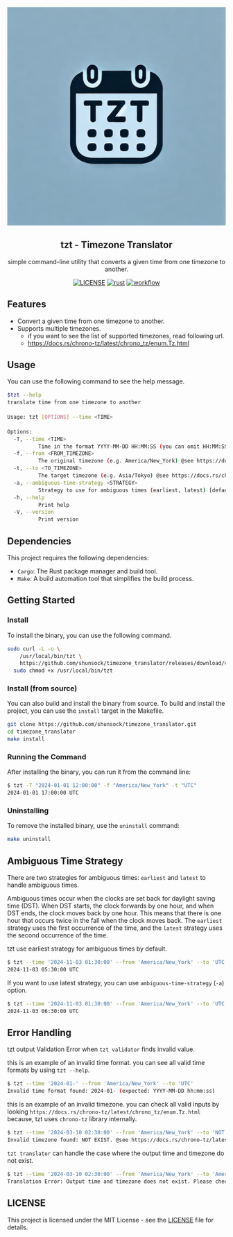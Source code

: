 <div align="center">
  <a href="https://github.com/shunsock/timezone_translator">
    <img alt="tzt" src="image/txt_icon.jpg">
  </a>
</div>

<h2 align="center">
  tzt - Timezone Translator
</h2>
<p align="center">
  simple command-line utility that converts a given time from one timezone to another.
</p>

<p align="center">
  <a href="./LICENSE">
    <img alt="LICENSE" src="https://img.shields.io/badge/license-MIT-blue.svg?maxAge=43200"></a>
  <a href="https://www.rust-lang.org/">
    <img alt="rust" src="https://img.shields.io/badge/logo-rust-blue?logo=rust"></a>
  <a href="https://github.com/shunsock/timezone_translator/actions/workflows/rust.yml">
    <img alt="workflow" src="https://github.com/shunsock/timezone_translator/actions/workflows/rust.yml/badge.svg"></a>
</p>

## Features
- Convert a given time from one timezone to another.
- Supports multiple timezones.
  - if you want to see the list of supported timezones, read following url.
  - https://docs.rs/chrono-tz/latest/chrono_tz/enum.Tz.html

## Usage
You can use the following command to see the help message.

```bash
$tzt --help
translate time from one timezone to another

Usage: tzt [OPTIONS] --time <TIME>

Options:
  -T, --time <TIME>
          Time in the format YYYY-MM-DD HH:MM:SS (you can omit HH:MM:SS) or YYYY-MM-DDTHH:MM:SS
  -f, --from <FROM_TIMEZONE>
          The original timezone (e.g. America/New_York) @see https://docs.rs/chrono-tz/latest/chrono_tz/enum.Tz.html [default: Your_Local_Timezone]
  -t, --to <TO_TIMEZONE>
          The target timezone (e.g. Asia/Tokyo) @see https://docs.rs/chrono-tz/latest/chrono_tz/enum.Tz.html# [default: Your_Local_Timezone]
  -a, --ambiguous-time-strategy <STRATEGY>
          Strategy to use for ambiguous times (earliest, latest) [default: earliest]
  -h, --help
          Print help
  -V, --version
          Print version
```

## Dependencies
This project requires the following dependencies:

- `Cargo`: The Rust package manager and build tool.
- `Make`: A build automation tool that simplifies the build process.

## Getting Started
### Install
To install the binary, you can use the following command.

```bash
sudo curl -L -o \
	/usr/local/bin/tzt \
	https://github.com/shunsock/timezone_translator/releases/download/v0.1.0/timezone_translator &&\
  sudo chmod +x /usr/local/bin/tzt
```

### Install (from source)
You can also build and install the binary from source.
To build and install the project, you can use the `install` target in the Makefile.

```bash
git clone https://github.com/shunsock/timezone_translator.git
cd timezone_translator
make install
```

### Running the Command
After installing the binary, you can run it from the command line:

```bash
$ tzt -T "2024-01-01 12:00:00" -f "America/New_York" -t "UTC"
2024-01-01 17:00:00 UTC
```

### Uninstalling
To remove the installed binary, use the `uninstall` command:

```bash
make uninstall
```

## Ambiguous Time Strategy
There are two strategies for ambiguous times: `earliest` and `latest` to handle ambiguous times.

Ambiguous times occur when the clocks are set back for daylight saving time (DST). When DST starts, the clock forwards by one hour, and when DST ends, the clock moves back by one hour. This means that there is one hour that occurs twice in the fall when the clock moves back. The `earliest` strategy uses the first occurrence of the time, and the `latest` strategy uses the second occurrence of the time.

tzt use earliest strategy for ambiguous times by default. 
```bash
$ tzt --time '2024-11-03 01:30:00' --from 'America/New_York' --to 'UTC'
2024-11-03 05:30:00 UTC
```

If you want to use latest strategy, you can use `ambiguous-time-strategy` (`-a`) option.
```bash
$ tzt --time '2024-11-03 01:30:00' --from 'America/New_York' --to 'UTC' --ambiguous-time-strategy 'latest'
2024-11-03 06:30:00 UTC
```

## Error Handling
tzt output Validation Error when `tzt validator` finds invalid value.

this is an example of an invalid time format. you can see all valid time formats by using `tzt --help`.
```bash
$ tzt --time '2024-01-' --from 'America/New_York' --to 'UTC'
Invalid time format found: 2024-01- (expected: YYYY-MM-DD hh:mm:ss)
```

this is an example of an invalid timezone. you can check all valid inputs by looking `https://docs.rs/chrono-tz/latest/chrono_tz/enum.Tz.html` because, tzt uses `chrono-tz` library internally.
```bash
$ tzt --time '2024-03-10 02:30:00' --from 'America/New_York' --to 'NOT EXIST'
Invalid timezone found: NOT EXIST. @see https://docs.rs/chrono-tz/latest/chrono_tz/enum.Tz.html
```

`tzt translator` can handle the case where the output time and timezone do not exist.
```bash
$ tzt --time '2024-03-10 02:30:00' --from 'America/New_York' --to 'America/Los_Angeles'
Translation Error: Output time and timezone does not exist. Please check DST rules.
```

## LICENSE
This project is licensed under the MIT License - see the [LICENSE](./LICENSE) file for details.
